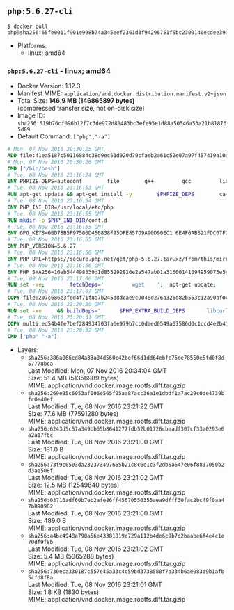 ## `php:5.6.27-cli`

```console
$ docker pull php@sha256:65fe0011f901e998b74a345eef2361d3f94296751f5bc2300140ecdee393f392
```

-	Platforms:
	-	linux; amd64

### `php:5.6.27-cli` - linux; amd64

-	Docker Version: 1.12.3
-	Manifest MIME: `application/vnd.docker.distribution.manifest.v2+json`
-	Total Size: **146.9 MB (146865897 bytes)**  
	(compressed transfer size, not on-disk size)
-	Image ID: `sha256:519b76cf096b12f7c3de972d81483bc3efe95e1d88a50546a53a21b818765d89`
-	Default Command: `["php","-a"]`

```dockerfile
# Mon, 07 Nov 2016 20:30:25 GMT
ADD file:41ea5187c50116884c38d9ec51d920d79cfaeb2a61c52e07a97f457419a10a4f in / 
# Mon, 07 Nov 2016 20:30:26 GMT
CMD ["/bin/bash"]
# Tue, 08 Nov 2016 23:16:24 GMT
ENV PHPIZE_DEPS=autoconf 		file 		g++ 		gcc 		libc-dev 		make 		pkg-config 		re2c
# Tue, 08 Nov 2016 23:16:53 GMT
RUN apt-get update && apt-get install -y 		$PHPIZE_DEPS 		ca-certificates 		curl 		libedit2 		libsqlite3-0 		libxml2 		xz-utils 	--no-install-recommends && rm -r /var/lib/apt/lists/*
# Tue, 08 Nov 2016 23:16:54 GMT
ENV PHP_INI_DIR=/usr/local/etc/php
# Tue, 08 Nov 2016 23:16:55 GMT
RUN mkdir -p $PHP_INI_DIR/conf.d
# Tue, 08 Nov 2016 23:16:55 GMT
ENV GPG_KEYS=0BD78B5F97500D450838F95DFE857D9A90D90EC1 6E4F6AB321FDC07F2C332E3AC2BF0BC433CFC8B3
# Tue, 08 Nov 2016 23:16:55 GMT
ENV PHP_VERSION=5.6.27
# Tue, 08 Nov 2016 23:16:56 GMT
ENV PHP_URL=https://secure.php.net/get/php-5.6.27.tar.xz/from/this/mirror PHP_ASC_URL=https://secure.php.net/get/php-5.6.27.tar.xz.asc/from/this/mirror
# Tue, 08 Nov 2016 23:16:56 GMT
ENV PHP_SHA256=16eb544498339d1d855292826e2e547ab01a31600141094959073e5e10e93ab5 PHP_MD5=9ce6efc96d5ab81ef808f8ed6b1f242d
# Tue, 08 Nov 2016 23:17:06 GMT
RUN set -xe; 		fetchDeps=' 		wget 	'; 	apt-get update; 	apt-get install -y --no-install-recommends $fetchDeps; 	rm -rf /var/lib/apt/lists/*; 		mkdir -p /usr/src; 	cd /usr/src; 		wget -O php.tar.xz "$PHP_URL"; 		if [ -n "$PHP_SHA256" ]; then 		echo "$PHP_SHA256 *php.tar.xz" | sha256sum -c -; 	fi; 	if [ -n "$PHP_MD5" ]; then 		echo "$PHP_MD5 *php.tar.xz" | md5sum -c -; 	fi; 		if [ -n "$PHP_ASC_URL" ]; then 		wget -O php.tar.xz.asc "$PHP_ASC_URL"; 		export GNUPGHOME="$(mktemp -d)"; 		for key in $GPG_KEYS; do 			gpg --keyserver ha.pool.sks-keyservers.net --recv-keys "$key"; 		done; 		gpg --batch --verify php.tar.xz.asc php.tar.xz; 		rm -r "$GNUPGHOME"; 	fi; 		apt-get purge -y --auto-remove $fetchDeps
# Tue, 08 Nov 2016 23:17:07 GMT
COPY file:207c686e3fed4f71f8a7b245d8dcae9c9048d276a326d82b553c12a90af0c0ca in /usr/local/bin/ 
# Tue, 08 Nov 2016 23:20:30 GMT
RUN set -xe 	&& buildDeps=" 		$PHP_EXTRA_BUILD_DEPS 		libcurl4-openssl-dev 		libedit-dev 		libsqlite3-dev 		libssl-dev 		libxml2-dev 	" 	&& apt-get update && apt-get install -y $buildDeps --no-install-recommends && rm -rf /var/lib/apt/lists/* 		&& docker-php-source extract 	&& cd /usr/src/php 	&& ./configure 		--with-config-file-path="$PHP_INI_DIR" 		--with-config-file-scan-dir="$PHP_INI_DIR/conf.d" 				--disable-cgi 				--enable-ftp 		--enable-mbstring 		--enable-mysqlnd 				--with-curl 		--with-libedit 		--with-openssl 		--with-zlib 				$PHP_EXTRA_CONFIGURE_ARGS 	&& make -j "$(nproc)" 	&& make install 	&& { find /usr/local/bin /usr/local/sbin -type f -executable -exec strip --strip-all '{}' + || true; } 	&& make clean 	&& docker-php-source delete 		&& apt-get purge -y --auto-remove -o APT::AutoRemove::RecommendsImportant=false $buildDeps
# Tue, 08 Nov 2016 23:20:31 GMT
COPY multi:ed54b4fe7bef284934703fa6e979b7cc0daed0549a07586d0c1ccd4e2b41884a in /usr/local/bin/ 
# Tue, 08 Nov 2016 23:20:32 GMT
CMD ["php" "-a"]
```

-	Layers:
	-	`sha256:386a066cd84a33a04d560c42bef66d1dd64ebfc76de78550e5fd0f8d57778bca`  
		Last Modified: Mon, 07 Nov 2016 20:34:04 GMT  
		Size: 51.4 MB (51356989 bytes)  
		MIME: application/vnd.docker.image.rootfs.diff.tar.gzip
	-	`sha256:269e95c6053af006e565f05aa87acc36a1e1dbdf1a7ac29c0de4739bfc0e40ef`  
		Last Modified: Tue, 08 Nov 2016 23:21:22 GMT  
		Size: 77.6 MB (77591280 bytes)  
		MIME: application/vnd.docker.image.rootfs.diff.tar.gzip
	-	`sha256:6243d5c57a349bb65b8641277fdb52b01726cbeadf307cf33a0293e6a2a17f6c`  
		Last Modified: Tue, 08 Nov 2016 23:21:00 GMT  
		Size: 181.0 B  
		MIME: application/vnd.docker.image.rootfs.diff.tar.gzip
	-	`sha256:73f9c0503da232373497665b21c8c6e1c3f2db5a647e06f8837050b2d3ae508f`  
		Last Modified: Tue, 08 Nov 2016 23:21:02 GMT  
		Size: 12.5 MB (12549840 bytes)  
		MIME: application/vnd.docker.image.rootfs.diff.tar.gzip
	-	`sha256:03716adf60b7eb2afe86ff45670550355aea9dfff30fac2bc49f0aa47b890962`  
		Last Modified: Tue, 08 Nov 2016 23:21:00 GMT  
		Size: 489.0 B  
		MIME: application/vnd.docker.image.rootfs.diff.tar.gzip
	-	`sha256:a4bc4948a790a56e43381819e729a112b4de6c9b7d2baabe6f4e4c1e70df9f8b`  
		Last Modified: Tue, 08 Nov 2016 23:21:02 GMT  
		Size: 5.4 MB (5365288 bytes)  
		MIME: application/vnd.docker.image.rootfs.diff.tar.gzip
	-	`sha256:730eca330187c557e45a33c4c59bd3738580f7a334b6ae083d9b1afb5cfd8f8a`  
		Last Modified: Tue, 08 Nov 2016 23:21:01 GMT  
		Size: 1.8 KB (1830 bytes)  
		MIME: application/vnd.docker.image.rootfs.diff.tar.gzip
